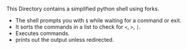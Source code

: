 This Directory contains a simplified python shell using forks.

* The shell prompts you with `$` while waiting for a command or exit. 
* It sorts the commands in a list to check for `<`, `>`, `|`.
* Executes commands.
* prints out the output unless redirected.

